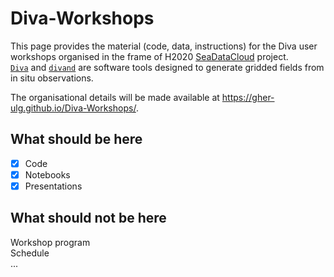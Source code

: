 # Diva-Workshops

This page provides the material (code, data, instructions) for the Diva user workshops organised in the frame of H2020 [SeaDataCloud](https://www.seadatanet.org/) project.     
[`Diva`](https://github.com/gher-ulg/DIVA) and [`divand`](https://github.com/gher-ulg/divand.jl) are software tools designed to generate gridded fields from in situ observations.

The organisational details will be made available at https://gher-ulg.github.io/Diva-Workshops/.

## What should be here

- [x] Code     
- [x] Notebooks     
- [x] Presentations    

## What should not be here

Workshop program     
Schedule     
...




